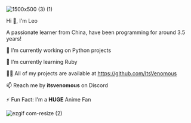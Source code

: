 ![1500x500 (3) (1)](https://github.com/ItsVenomous/ItsVenomous/assets/104592743/90617103-204a-47ff-8ed3-f89a4739a91e)

Hi 👋, I'm Leo

A passionate learner from China, have been programming for around 3.5 years!


🔭 I’m currently working on Python projects

🌱 I’m currently learning Ruby

👨‍💻 All of my projects are available at https://github.com/ItsVenomous

📫 Reach me by **itsvenomous** on Discord

⚡ Fun Fact: I'm a **HUGE** Anime Fan


![ezgif com-resize (2)](https://github.com/ItsVenomous/ItsVenomous/assets/104592743/5c7fc04b-910f-4862-ac40-cb79b51d1970)

